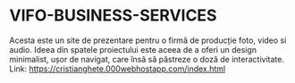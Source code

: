 # VIFO-BUSINESS-SERVICES
Acesta este un site de prezentare pentru o firmă de producție foto, video si audio.
Ideea din spatele proiectului este aceea de a oferi un design minimalist, ușor de navigat, care însă să păstreze o doză de interactivitate.
Link: https://cristianghete.000webhostapp.com/index.html
